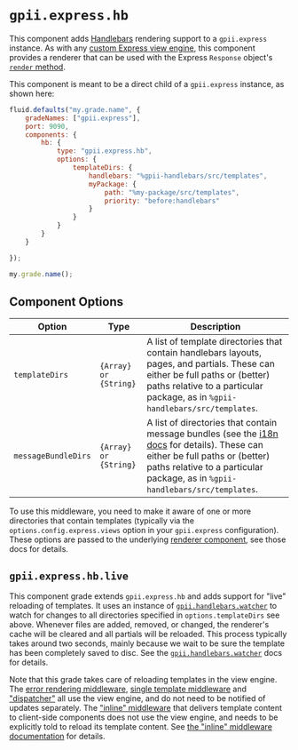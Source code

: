 # `gpii.express.hb`

This component adds [Handlebars](http://handlebarsjs.com/) rendering support to a `gpii.express` instance. As with
any [custom Express view engine](http://expressjs.com/en/advanced/developing-template-engines.html), this component
provides a renderer that can be used with the Express `Response` object's [`render` method](http://expressjs.com/en/4x/api.html#res.render).

This component is meant to be a direct child of a `gpii.express` instance, as shown here:

```javascript
fluid.defaults("my.grade.name", {
    gradeNames: ["gpii.express"],
    port: 9090,
    components: {
        hb: {
            type: "gpii.express.hb",
            options: {
                templateDirs: {
                    handlebars: "%gpii-handlebars/src/templates",
                    myPackage: {
                        path: "%my-package/src/templates",
                        priority: "before:handlebars"
                    }
                }
            }
        }
    }

});

my.grade.name();
```

## Component Options

| Option              | Type                  | Description |
| ------------------- | --------------------- | ----------- |
| `templateDirs`      | `{Array} or {String}` | A list of template directories that contain handlebars layouts, pages, and partials.  These can either be full paths or (better) paths relative to a particular package, as in `%gpii-handlebars/src/templates`. |
| `messageBundleDirs` | `{Array} or {String}` | A list of directories that contain message bundles (see the [i18n docs](i18n.md) for details).  These can either be full paths or (better) paths relative to a particular package, as in `%gpii-handlebars/src/templates`. |

To use this middleware, you need to make it aware of one or more directories that contain templates (typically via the
`options.config.express.views` option in your `gpii.express` configuration).  These options are passed to the underlying
[renderer component](renderer.md), see those docs for details.

## `gpii.express.hb.live`

This component grade extends `gpii.express.hb` and adds support for "live" reloading of templates.  It uses an instance
 of [`gpii.handlebars.watcher`](watcher.md) to watch for changes to all directories specified in `options.templateDirs`
 see above.  Whenever files are added, removed, or changed, the renderer's cache will be cleared and all partials
 will be reloaded.  This process typically takes around two seconds, mainly because we wait to be sure the template has
 been completely saved to disc.  See the [`gpii.handlebars.watcher`](watcher.md) docs for details.

Note that this grade takes care of reloading templates in the view engine.  The [error rendering
middleware](errorRenderingMiddleware.md), [single template middleware](singleTemplateMiddleware.md) and
["dispatcher"](dispatcher.md) all use the view engine, and do not need to be notified of updates separately.  The
["inline" middleware](inline.md) that delivers template content to client-side components does not use the view engine,
and needs to be explicitly told to reload its template content.  See [the "inline" middleware documentation](inline.md)
for details.
